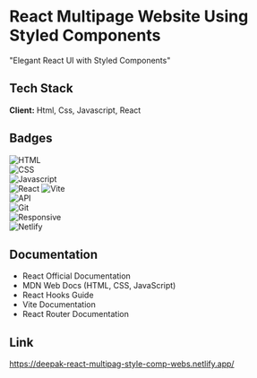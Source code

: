 
# React Multipage Website Using Styled Components

"Elegant React UI with Styled Components"




## Tech Stack

**Client:**  Html, Css, Javascript, React




## Badges

![HTML](https://img.shields.io/badge/HTML-5-blue)  
![CSS](https://img.shields.io/badge/CSS-3-blue)  
![Javascript](https://img.shields.io/badge/JavaScript-ES6-yellow)   
![React](https://img.shields.io/badge/React-19-blue) 
![Vite](https://img.shields.io/badge/Vite-4-purple)  
![API](https://img.shields.io/badge/REST%20API-JSON-orange)  
![Git](https://img.shields.io/badge/Git-Version--Control-red)  
![Responsive](https://img.shields.io/badge/Responsive-Design-green)  
![Netlify](https://img.shields.io/badge/Deployed%20on-Netlify-brightgreen)





## Documentation

- React Official Documentation
- MDN Web Docs (HTML, CSS, JavaScript)
- React Hooks Guide
- Vite Documentation
- React Router Documentation





## Link 

https://deepak-react-multipag-style-comp-webs.netlify.app/
